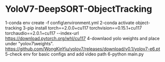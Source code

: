 # YoloV7-DeepSORT-ObjectTracking

1-conda env create -f config\environment.yml
2-conda activate object-tracking
3-pip install torch==2.0.0+cu117 torchvision==0.15.1+cu117 torchaudio==2.0.1+cu117 --index-url https://download.pytorch.org/whl/cu117
4-downlaod yolo weights and place under "yolov7\weights". https://github.com/WongKinYiu/yolov7/releases/download/v0.1/yolov7-e6.pt
5-check env for basic configs and add video path
6-python main.py